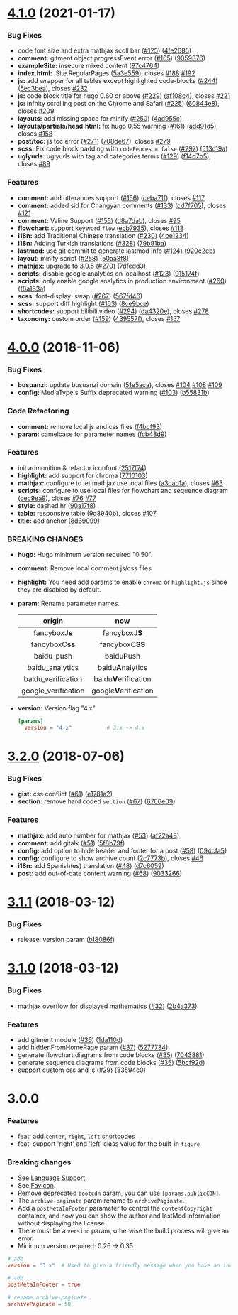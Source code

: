 # [4.1.0](https://github.com/olOwOlo/hugo-theme-even/compare/v4.0.0...v4.1.0) (2021-01-17)


### Bug Fixes

* code font size and extra mathjax scoll bar ([#125](https://github.com/olOwOlo/hugo-theme-even/issues/125)) ([4fe2685](https://github.com/olOwOlo/hugo-theme-even/commit/4fe268549ac24eeac92143da27a05ecd0eb29ad0))
* **comment:** gitment object progressEvent error ([#165](https://github.com/olOwOlo/hugo-theme-even/issues/165)) ([9059876](https://github.com/olOwOlo/hugo-theme-even/commit/90598768ad077d4bd5a7b167eec4b2c3debe5afd))
* **exampleSite:** insecure mixed content ([97c4764](https://github.com/olOwOlo/hugo-theme-even/commit/97c47646e69423073e91b46ca3fd42962cdab4b0))
* **index.html:** .Site.RegularPages ([5a3e559](https://github.com/olOwOlo/hugo-theme-even/commit/5a3e5599d2a2bb509014b31901be813387f3edba)), closes [#188](https://github.com/olOwOlo/hugo-theme-even/issues/188) [#192](https://github.com/olOwOlo/hugo-theme-even/issues/192)
* **js:** add wrapper for all tables except highlighted code-blocks ([#244](https://github.com/olOwOlo/hugo-theme-even/issues/244)) ([5ec3bea](https://github.com/olOwOlo/hugo-theme-even/commit/5ec3bea7dc3cda6e774a0ed1b5f0ac05aac023c7)), closes [#232](https://github.com/olOwOlo/hugo-theme-even/issues/232)
* **js:** code block title for hugo 0.60 or above ([#229](https://github.com/olOwOlo/hugo-theme-even/issues/229)) ([af108c4](https://github.com/olOwOlo/hugo-theme-even/commit/af108c4ad50793637f244149fb402a7ba61b8a64)), closes [#221](https://github.com/olOwOlo/hugo-theme-even/issues/221)
* **js:** infnity scrolling post on the Chrome and Safari ([#225](https://github.com/olOwOlo/hugo-theme-even/issues/225)) ([60844e8](https://github.com/olOwOlo/hugo-theme-even/commit/60844e829b4c97b57744384d48718410c37d697a)), closes [#209](https://github.com/olOwOlo/hugo-theme-even/issues/209)
* **layouts:** add missing space for minify ([#250](https://github.com/olOwOlo/hugo-theme-even/issues/250)) ([4ad955c](https://github.com/olOwOlo/hugo-theme-even/commit/4ad955c204ed26cf16c82fbad63dbb335550daf0))
* **layouts/partials/head.html:** fix hugo 0.55 warning ([#161](https://github.com/olOwOlo/hugo-theme-even/issues/161)) ([add91d5](https://github.com/olOwOlo/hugo-theme-even/commit/add91d5540decfa4ce5f2dd1487ec26ade656c8e)), closes [#158](https://github.com/olOwOlo/hugo-theme-even/issues/158)
* **post/toc:** js toc error ([#271](https://github.com/olOwOlo/hugo-theme-even/issues/271)) ([708de67](https://github.com/olOwOlo/hugo-theme-even/commit/708de67fd6a87ccf9b00d6626a18d135d38ca2e1)), closes [#279](https://github.com/olOwOlo/hugo-theme-even/issues/279)
* **scss:** Fix code block padding with `codeFences = false` ([#297](https://github.com/olOwOlo/hugo-theme-even/issues/297)) ([513c19a](https://github.com/olOwOlo/hugo-theme-even/commit/513c19a0fe9bbc92686ca10c1d1c793a61098219))
* **uglyurls:** uglyurls with tag and categories terms ([#129](https://github.com/olOwOlo/hugo-theme-even/issues/129)) ([f14d7b5](https://github.com/olOwOlo/hugo-theme-even/commit/f14d7b5f734fb8ffea6127c210d66edc72bddcc7)), closes [#89](https://github.com/olOwOlo/hugo-theme-even/issues/89)


### Features

* **comment:** add utterances support ([#156](https://github.com/olOwOlo/hugo-theme-even/issues/156)) ([ceba71f](https://github.com/olOwOlo/hugo-theme-even/commit/ceba71f0d5c0dd35b5a1effdc0dcc2ee8634917f)), closes [#117](https://github.com/olOwOlo/hugo-theme-even/issues/117)
* **comment:** added sid for Changyan comments ([#133](https://github.com/olOwOlo/hugo-theme-even/issues/133)) ([cd7f705](https://github.com/olOwOlo/hugo-theme-even/commit/cd7f705800097659601828bc63bf3f1ea8d19033)), closes [#121](https://github.com/olOwOlo/hugo-theme-even/issues/121)
* **comment:** Valine Support ([#155](https://github.com/olOwOlo/hugo-theme-even/issues/155)) ([d8a7dab](https://github.com/olOwOlo/hugo-theme-even/commit/d8a7dab116ee3b63155454bacda87538bbd6351d)), closes [#95](https://github.com/olOwOlo/hugo-theme-even/issues/95)
* **flowchart:** support keyword `flow` ([ecb7935](https://github.com/olOwOlo/hugo-theme-even/commit/ecb7935896012da551255711edb1b6e381948c2f)), closes [#113](https://github.com/olOwOlo/hugo-theme-even/issues/113)
* **i18n:** add Traditional Chinese translation ([#230](https://github.com/olOwOlo/hugo-theme-even/issues/230)) ([4be1234](https://github.com/olOwOlo/hugo-theme-even/commit/4be12348f7ab6a34f082f241b2c13dd28d66df4b))
* **i18n:** Adding Turkish translations ([#328](https://github.com/olOwOlo/hugo-theme-even/issues/328)) ([79b91ba](https://github.com/olOwOlo/hugo-theme-even/commit/79b91bac16fea6b01a2191bffb563d6be5e2acaa))
* **lastmod:** use git commit to generate lastmod info ([#124](https://github.com/olOwOlo/hugo-theme-even/issues/124)) ([920e2eb](https://github.com/olOwOlo/hugo-theme-even/commit/920e2eb84bb874a9e48062b1bf4032c8b9c4141a))
* **layout:** minify script ([#258](https://github.com/olOwOlo/hugo-theme-even/issues/258)) ([50aa3f8](https://github.com/olOwOlo/hugo-theme-even/commit/50aa3f8d5553fdbd0e05db7a2c3351d1d593af29))
* **mathjax:** upgrade to 3.0.5 ([#270](https://github.com/olOwOlo/hugo-theme-even/issues/270)) ([7dfedd3](https://github.com/olOwOlo/hugo-theme-even/commit/7dfedd34404ad18fab9027bf04bab9a0b72f5ffd))
* **scripts:** disable google analytics on localhost ([#123](https://github.com/olOwOlo/hugo-theme-even/issues/123)) ([915174f](https://github.com/olOwOlo/hugo-theme-even/commit/915174fdbaf728b2aa5edb05bdd842cd82670e02))
* **scripts:** only enable google analytics in production environment ([#260](https://github.com/olOwOlo/hugo-theme-even/issues/260)) ([f6a183a](https://github.com/olOwOlo/hugo-theme-even/commit/f6a183a5c370db0698938328fa3e505c4be19f16))
* **scss:** font-display: swap ([#267](https://github.com/olOwOlo/hugo-theme-even/issues/267)) ([567fd46](https://github.com/olOwOlo/hugo-theme-even/commit/567fd466a139bdd5fc182bb60a5906993de28f91))
* **scss:** support diff highlight ([#163](https://github.com/olOwOlo/hugo-theme-even/issues/163)) ([8ce9bce](https://github.com/olOwOlo/hugo-theme-even/commit/8ce9bce7714bd9c6c70624ec4603c437f2bda3e4))
* **shortcodes:** support bilibili video ([#294](https://github.com/olOwOlo/hugo-theme-even/issues/294)) ([da4320e](https://github.com/olOwOlo/hugo-theme-even/commit/da4320e8a56343ad37a4604e61915675fa18a270)), closes [#278](https://github.com/olOwOlo/hugo-theme-even/issues/278)
* **taxonomy:** custom order ([#159](https://github.com/olOwOlo/hugo-theme-even/issues/159)) ([439557f](https://github.com/olOwOlo/hugo-theme-even/commit/439557fce42371dc297ce08e979367737b888749)), closes [#157](https://github.com/olOwOlo/hugo-theme-even/issues/157)



# [4.0.0](https://github.com/olOwOlo/hugo-theme-even/compare/v3.2.0...v4.0.0) (2018-11-06)


### Bug Fixes

* **busuanzi:** update busuanzi domain ([51e5aca](https://github.com/olOwOlo/hugo-theme-even/commit/51e5aca)), closes [#104](https://github.com/olOwOlo/hugo-theme-even/issues/104) [#108](https://github.com/olOwOlo/hugo-theme-even/issues/108) [#109](https://github.com/olOwOlo/hugo-theme-even/issues/109)
* **config:** MediaType's Suffix deprecated warning ([#103](https://github.com/olOwOlo/hugo-theme-even/issues/103)) ([b55831b](https://github.com/olOwOlo/hugo-theme-even/commit/b55831b))


### Code Refactoring

* **comment:** remove local js and css files ([f4bcf93](https://github.com/olOwOlo/hugo-theme-even/commit/f4bcf93))
* **param:** camelcase for parameter names ([fcb48d9](https://github.com/olOwOlo/hugo-theme-even/commit/fcb48d9))


### Features

* init admonition & refactor iconfont ([2517f74](https://github.com/olOwOlo/hugo-theme-even/commit/2517f74))
* **highlight:** add support for chroma ([7710103](https://github.com/olOwOlo/hugo-theme-even/commit/7710103))
* **mathjax:** configure to let mathjax use local files ([a3cab1a](https://github.com/olOwOlo/hugo-theme-even/commit/a3cab1a)), closes [#63](https://github.com/olOwOlo/hugo-theme-even/issues/63)
* **scripts:** configure to use local files for flowchart and sequence diagram ([cec9ea9](https://github.com/olOwOlo/hugo-theme-even/commit/cec9ea9)), closes [#76](https://github.com/olOwOlo/hugo-theme-even/issues/76) [#77](https://github.com/olOwOlo/hugo-theme-even/issues/77)
* **style:** dashed hr ([90a17f8](https://github.com/olOwOlo/hugo-theme-even/commit/90a17f8))
* **table:** responsive table ([9d8940b](https://github.com/olOwOlo/hugo-theme-even/commit/9d8940b)), closes [#107](https://github.com/olOwOlo/hugo-theme-even/issues/107)
* **title:** add anchor ([8d39099](https://github.com/olOwOlo/hugo-theme-even/commit/8d39099))


### BREAKING CHANGES

* **hugo:** Hugo minimum version required "0.50".
* **comment:** Remove local comment js/css files.
* **highlight:** You need add params to enable `chroma` or `highlight.js` since they are disabled by default.
* **param:** Rename parameter names.

    | origin   | now      |
    | :------: |:--------:|
    | fancyboxJ**s** | fancyboxJ**S** |
    | fancyboxC**ss**| fancyboxC**SS**|
    | baidu_push | baidu**P**ush |
    | baidu_analytics | baidu**A**nalytics |
    | baidu_verification | baidu**V**erification |
    | google_verification | google**V**erification |

* **version:** Version flag "4.x".

  ```toml
  [params]
    version = "4.x"           # 3.x -> 4.x
  ```


<a name="3.2.0"></a>
# [3.2.0](https://github.com/olOwOlo/hugo-theme-even/compare/v3.1.1...v3.2.0) (2018-07-06)


### Bug Fixes

* **gist:** css conflict ([#61](https://github.com/olOwOlo/hugo-theme-even/issues/61)) ([e1781a2](https://github.com/olOwOlo/hugo-theme-even/commit/e1781a2))
* **section:** remove hard coded `section` ([#67](https://github.com/olOwOlo/hugo-theme-even/issues/67)) ([6766e09](https://github.com/olOwOlo/hugo-theme-even/commit/6766e09))


### Features

* **mathjax:** add auto number for mathjax ([#53](https://github.com/olOwOlo/hugo-theme-even/issues/53)) ([af22a48](https://github.com/olOwOlo/hugo-theme-even/commit/af22a48))
* **comment:** add gitalk ([#51](https://github.com/olOwOlo/hugo-theme-even/issues/51)) ([5f8b79f](https://github.com/olOwOlo/hugo-theme-even/commit/5f8b79f))
* **config:** add option to hide header and footer for a post ([#58](https://github.com/olOwOlo/hugo-theme-even/issues/58)) ([094cfa5](https://github.com/olOwOlo/hugo-theme-even/commit/094cfa5))
* **config:** configure to show archive count ([2c7773b](https://github.com/olOwOlo/hugo-theme-even/commit/2c7773b)), closes [#46](https://github.com/olOwOlo/hugo-theme-even/issues/46)
* **i18n:** add Spanish(es) translation ([#48](https://github.com/olOwOlo/hugo-theme-even/issues/48)) ([d7c6059](https://github.com/olOwOlo/hugo-theme-even/commit/d7c6059))
* **post:** add out-of-date content warning ([#68](https://github.com/olOwOlo/hugo-theme-even/issues/68)) ([9033266](https://github.com/olOwOlo/hugo-theme-even/commit/9033266))



<a name="3.1.1"></a>

# [3.1.1](https://github.com/olOwOlo/hugo-theme-even/compare/v3.1.0...v3.1.1) (2018-03-12)

### Bug Fixes

* release: version param ([b18086f](https://github.com/olOwOlo/hugo-theme-even/commit/b18086f))

<a name="3.1.0"></a>
# [3.1.0](https://github.com/olOwOlo/hugo-theme-even/compare/v3.0.0...v3.1.0) (2018-03-12)


### Bug Fixes

* mathjax overflow for displayed mathematics ([#32](https://github.com/olOwOlo/hugo-theme-even/issues/32)) ([2b4a373](https://github.com/olOwOlo/hugo-theme-even/commit/2b4a373))


### Features

* add gitment module ([#36](https://github.com/olOwOlo/hugo-theme-even/issues/36)) ([1da110d](https://github.com/olOwOlo/hugo-theme-even/commit/1da110d))
* add hiddenFromHomePage param ([#37](https://github.com/olOwOlo/hugo-theme-even/issues/37)) ([5277734](https://github.com/olOwOlo/hugo-theme-even/commit/5277734))
* generate flowchart diagrams from code blocks ([#35](https://github.com/olOwOlo/hugo-theme-even/issues/35)) ([7043881](https://github.com/olOwOlo/hugo-theme-even/commit/7043881))
* generate sequence diagrams from code blocks ([#35](https://github.com/olOwOlo/hugo-theme-even/issues/35)) ([5bcf92d](https://github.com/olOwOlo/hugo-theme-even/commit/5bcf92d))
* support custom css and js ([#29](https://github.com/olOwOlo/hugo-theme-even/issues/29)) ([33594c0](https://github.com/olOwOlo/hugo-theme-even/commit/33594c0))


# 3.0.0

### Features

* feat: add `center`, `right`, `left` shortcodes
* feat: support 'right' and 'left' class value for the built-in `figure`

### Breaking changes

* See [Language Support](https://github.com/olOwOlo/hugo-theme-even#language-support).
* See [Favicon](https://github.com/olOwOlo/hugo-theme-even#favicon).
* Remove deprecated `bootcdn` param, you can use `[params.publicCDN]`.
* The `archive-paginate` param rename to `archivePaginate`.
* Add a `postMetaInFooter` parameter to control the `contentCopyright` container, and now you can show the author and lastMod information without displaying the license.
* There must be a `version` param, otherwise the build process will give an error.
* Minimum version required: 0.26 -> 0.35

```toml
# add
version = "3.x"  # Used to give a friendly message when you have an incompatible update

# add
postMetaInFooter = true

# rename archive-paginate
archivePaginate = 50
```

